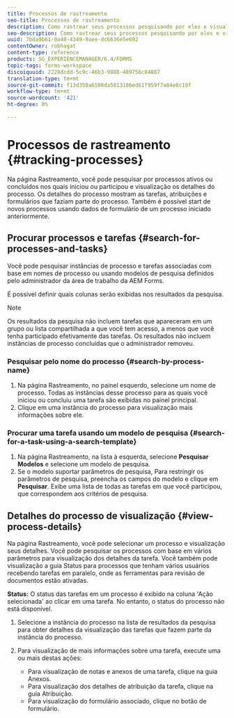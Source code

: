 ```yaml
---
title: Processos de rastreamento
seo-title: Processos de rastreamento
description: Como rastrear seus processos pesquisando por eles e visualizando seus detalhes.
seo-description: Como rastrear seus processos pesquisando por eles e visualizando seus detalhes.
uuid: 7bda9b61-0a40-4349-9aee-dc6636e5e692
contentOwner: robhagat
content-type: reference
products: SG_EXPERIENCEMANAGER/6.4/FORMS
topic-tags: forms-workspace
discoiquuid: 2228dcdd-5c9c-46b3-9888-489756c04887
translation-type: tm+mt
source-git-commit: f13d358a6508da5813186ed61f959f7a84e6c19f
workflow-type: tm+mt
source-wordcount: '421'
ht-degree: 0%

---
```



# Processos de rastreamento {#tracking-processes}

Na página Rastreamento, você pode pesquisar por processos ativos ou concluídos nos quais iniciou ou participou e visualização os detalhes do processo. Os detalhes do processo mostram as tarefas, atribuições e formulários que faziam parte do processo. Também é possível start de novos processos usando dados de formulário de um processo iniciado anteriormente.

## Procurar processos e tarefas {#search-for-processes-and-tasks}

Você pode pesquisar instâncias de processo e tarefas associadas com base em nomes de processo ou usando modelos de pesquisa definidos pelo administrador da área de trabalho da AEM Forms.

É possível definir quais colunas serão exibidas nos resultados da pesquisa.

>[!NOTE]
>
>Os resultados da pesquisa não incluem tarefas que apareceram em um grupo ou lista compartilhada a que você tem acesso, a menos que você tenha participado efetivamente das tarefas. Os resultados não incluem instâncias de processo concluídas que o administrador removeu.

### Pesquisar pelo nome do processo {#search-by-process-name}

1. Na página Rastreamento, no painel esquerdo, selecione um nome de processo. Todas as instâncias desse processo para as quais você iniciou ou concluiu uma tarefa são exibidas no painel principal.
1. Clique em uma instância do processo para visualização mais informações sobre ele.

### Procurar uma tarefa usando um modelo de pesquisa {#search-for-a-task-using-a-search-template}

1. Na página Rastreamento, na lista à esquerda, selecione **Pesquisar Modelos** e selecione um modelo de pesquisa.
1. Se o modelo suportar parâmetros de pesquisa, Para restringir os parâmetros de pesquisa, preencha os campos do modelo e clique em **Pesquisar**. Exibe uma lista de todas as tarefas em que você participou, que correspondem aos critérios de pesquisa.

## Detalhes do processo de visualização {#view-process-details}

Na página Rastreamento, você pode selecionar um processo e visualização seus detalhes. Você pode pesquisar os processos com base em vários parâmetros para visualização dos detalhes da tarefa. Você também pode visualização a guia Status para processos que tenham vários usuários recebendo tarefas em paralelo, onde as ferramentas para revisão de documentos estão ativadas.

**Status:** O status das tarefas em um processo é exibido na coluna &#39;Ação selecionada&#39; ao clicar em uma tarefa. No entanto, o status do processo não está disponível.

1. Selecione a instância do processo na lista de resultados da pesquisa para obter detalhes da visualização das tarefas que fazem parte da instância do processo.
1. Para visualização de mais informações sobre uma tarefa, execute uma ou mais destas ações:

   * Para visualização de notas e anexos de uma tarefa, clique na guia Anexos.
   * Para visualização dos detalhes de atribuição da tarefa, clique na guia Atribuição.
   * Para visualização do formulário associado, clique no botão de formulário.

